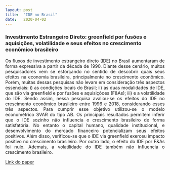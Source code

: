 ```yaml
---
layout: post
title:  "IDE no Brasil"
date:   2020-04-02
---
```


<head>
    <meta charset="UTF-8"/>
    <style>
        p{
            text-align: justify;
        }
    </style>
</head>


### Investimento Estrangeiro Direto: greenfield por fusões e aquisições, volatilidade e seus efeitos no crescimento econômico brasileiro

Os fluxos de investimento estrangeiro direto (IDE) no Brasil aumentaram de forma
expressiva a partir da década de 1990. Diante desse cenário, muitos pesquisadores
vem se esforçando no sentido de descobrir quais seus efeitos na economia brasileira,
principalmente no crescimento econômico. Porém, muitas dessas pesquisas não levam em 
consideração três aspectos essenciais: i) as condições locais do Brasil; ii) as
duas modalidades de IDE, que são via greenfield e por fusões e aquisiçõoes (F&As);
iii) e a volatilidade do IDE. Sendo assim, nessa pesquisa avaliou-se os efeitos do
IDE no crescimento econômico brasileiro entre 1996 e 2018, considerando esses três
aspectos. Para cumprir esse objetivo utilizou-se o modelo econométrico SVAR do
tipo AB. Os principais resultados permitem inferir que o IDE sozinho não influencia 
o crescimento brasileiro de forma satisfatória. No entanto o capital humano,
qualidade institucional, e desenvolvimento do mercado financeiro potencializam seus
efeitos positivos. Além disso, verificou-se que o IDE via greenfield exerceu impacto
positivo no crescimento brasileiro. Por outro lado, o efeito do IDE por F&As foi
nulo. Ademais, a volatilidade do IDE também não influencia o crescimento brasileiro.



[Link do paper](https://mj-ribeiro.github.io/eco3.pdf)

